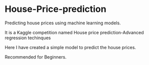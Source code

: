 # House-Price-prediction
Predicting house prices using machine learning models.

It is a Kaggle competition named House price prediction-Advanced regression techinques

Here I have created a simple model to predict the house prices. 

Recommended for Beginners.
